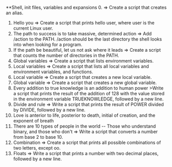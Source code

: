 **Shell, init files, variables and expansions
 0. <o> => Create a script that creates an alias.
 1. Hello you => Create a script that prints hello user, where user is the current Linux user.
 2. The path to success is to take massive, determined action => Add /action to the PATH. /action should be the last directory the shell looks into when looking for a program.
 3. If the path be beautiful, let us not ask where it leads => Create a script that counts the number of directories in the PATH.
 4. Global variables => Create a script that lists environment variables.
 5. Local variables => Create a script that lists all local variables and environment variables, and functions.
 6. Local variable => Create a script that creates a new local variable.
 7. Global variable => Create a script that creates a new global variable.
 8. Every addition to true knowledge is an addition to human power >Write a script that prints the result of the addition of 128 with the value stored in the environment variable TRUEKNOWLEDGE, followed by a new line.
 9. Divide and rule => Write a script that prints the result of POWER divided by DIVIDE, followed by a new line.
 10. Love is anterior to life, posterior to death, initial of creation, and the exponent of breath 
 11. There are 10 types of people in the world -- Those who understand binary, and those who don't => Write a script that converts a number from base 2 to base 10.
 12. Combination => Create a script that prints all possible combinations of two letters, except oo.
 13. Floats => Write a script that prints a number with two decimal places, followed by a new line.
